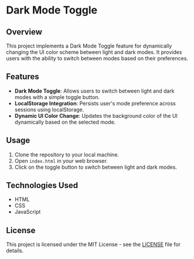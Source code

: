 
# Dark Mode Toggle

## Overview
This project implements a Dark Mode Toggle feature for dynamically changing the UI color scheme between light and dark modes. It provides users with the ability to switch between modes based on their preferences.

## Features
- **Dark Mode Toggle**: Allows users to switch between light and dark modes with a simple toggle button.
- **LocalStorage Integration**: Persists user's mode preference across sessions using localStorage.
- **Dynamic UI Color Change**: Updates the background color of the UI dynamically based on the selected mode.

## Usage
1. Clone the repository to your local machine.
2. Open `index.html` in your web browser.
3. Click on the toggle button to switch between light and dark modes.

## Technologies Used
- HTML
- CSS
- JavaScript

## License
This project is licensed under the MIT License - see the [LICENSE](LICENSE) file for details.
